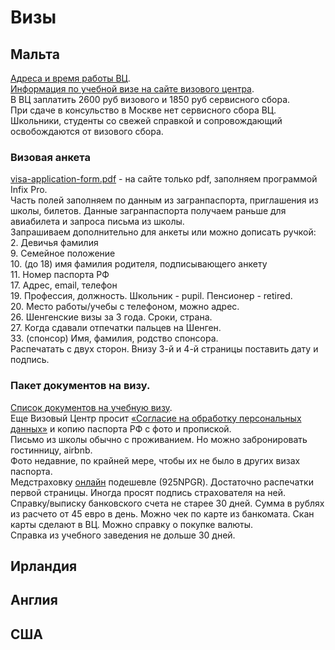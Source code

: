 # Визы
## Мальта
[Адреса и время работы ВЦ](http://www.vfsglobal.com/Malta/Russia/Russian/contact-us.html).  
[Информация по учебной визе на сайте визового центра](http://www.vfsglobal.com/Malta/Russia/Russian/Study-short-term.html).  
В ВЦ заплатить 2600 руб визового и 1850 руб сервисного сбора.  
При сдаче в консульство в Москве нет сервисного сбора ВЦ.  
Школьники, студенты со свежей справкой и сопровождающий освобождаются от визового сбора.
### Визовая анкета
[visa-application-form.pdf](http://www.vfsglobal.com/Malta/Russia/Russian/pdf/visa-application-form.pdf) - на сайте только pdf, заполняем программой Infix Pro.  
Часть полей заполняем по данным из загранпаспорта, приглашения из школы, билетов. Данные загранпаспорта получаем раньше для авиабилета и запроса письма из школы.  
Запрашиваем дополнительно для анкеты или можно дописать ручкой:  
2\. Девичья фамилия  
9\. Семейное положение  
10\. (до 18) имя фамилия родителя, подписывающего анкету  
11\. Номер паспорта РФ  
17\. Адрес, email, телефон  
19\. Профессия, должность. Школьник - pupil. Пенсионер - retired.  
20\. Место работы/учебы с телефоном, можно адрес.  
26\. Шенгенские визы за 3 года. Сроки, страна.  
27\. Когда сдавали отпечатки пальцев на Шенген.  
33\. (спонсор) Имя, фамилия, родство спонсора.  
Распечатать с двух сторон. Внизу 3-й и 4-й страницы поставить дату и подпись.
### Пакет документов на визу.
[Список документов на учебную визу](http://www.vfsglobal.com/Malta/Russia/Russian/pdf/study.pdf).  
Еще Визовый Центр просит [«Согласие на обработку персональных данных»](http://www.vfsglobal.com/Malta/Russia/Russian/pdf/Personal-data-processing.pdf) и копию паспорта РФ с фото и пропиской.  
Письмо из школы обычно с проживанием. Но можно забронировать гостинницу, airbnb.  
Фото недавние, по крайней мере, чтобы их не было в других визах паспорта.  
Медстраховку [онлайн](https://polis812.ru/vzr) подешевле (925NPGR). Достаточно распечатки первой страницы. Иногда просят подпись страхователя на ней.  
Справку/выписку банковского счета не старее 30 дней. Сумма в рублях из расчето от 45 евро в день. Можно чек по карте из банкомата. Скан карты сделают в ВЦ. Можно справку о покупке валюты.  
Справка из учебного заведения не дольше 30 дней.
## Ирландия
## Англия
## США
